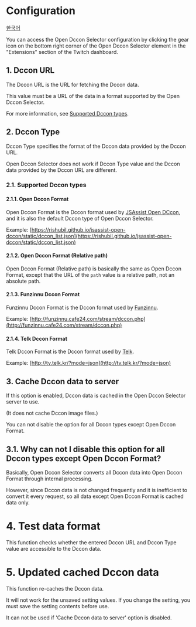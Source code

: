 # Configuration

[한국어](/CONFIG.ko.md)

You can access the Open Dccon Selector configuration by clicking the gear icon on the bottom right corner of the Open
Dccon Selector element in the "Extensions" section of the Twitch dashboard.

## 1. Dccon URL

The Dccon URL is the URL for fetching the Dccon data.

This value must be a URL of the data in a format supported by the Open Dccon Selector.

For more information, see [Supported Dccon types](#21-supported-dccon-types).

## 2. Dccon Type

Dccon Type specifies the format of the Dccon data provided by the Dccon URL.

Open Dccon Selector does not work if Dccon Type value and the Dccon data provided by the Dccon URL are different.

### 2.1. Supported Dccon types

#### 2.1.1. Open Dccon Format

Open Dccon Format is the Dccon format used by [JSAssist Open DCcon](https://github.com/rishubil/jsassist-open-dccon),
and it is also the default Dccon type of Open Dccon Selector.

Example: [https://rishubil.github.io/jsassist-open-dccon/static/dccon_list.json](https://rishubil.github.io/jsassist-open-dccon/static/dccon_list.json)

#### 2.1.2. Open Dccon Format (Relative path)

Open Dccon Format (Relative path) is basically the same as Open Dccon Format, except that the URL of the `path`
value is a relative path, not an absolute path.

#### 2.1.3. Funzinnu Dccon Format

Funzinnu Dccon Format is the Dccon format used by [Funzinnu](https://www.twitch.tv/funzinnu).

Example: [http://funzinnu.cafe24.com/stream/dccon.php](http://funzinnu.cafe24.com/stream/dccon.php)

#### 2.1.4. Telk Dccon Format

Telk Dccon Format is the Dccon format used by [Telk](https://www.twitch.tv/telk5093).

Example: [http://tv.telk.kr/?mode=json](http://tv.telk.kr/?mode=json)

## 3. Cache Dccon data to server

If this option is enabled, Dccon data is cached in the Open Dccon Selector server to use.

(It does not cache Dccon image files.)

You can not disable the option for all Dccon types except Open Dccon Format.

## 3.1. Why can not I disable this option for all Dccon types except Open Dccon Format?

Basically, Open Dccon Selector converts all Dccon data into Open Dccon Format through internal processing.

However, since Dccon data is not changed frequently and it is inefficient to convert it every request, so all data
except Open Dccon Format is cached data only.

# 4. Test data format

This function checks whether the entered Dccon URL and Dccon Type value are accessible to the Dccon data.

# 5. Updated cached Dccon data

This function re-caches the Dccon data.

It will not work for the unsaved setting values. If you change the setting, you must save the setting contents before
use.

It can not be used if 'Cache Dccon data to server' option is disabled.
